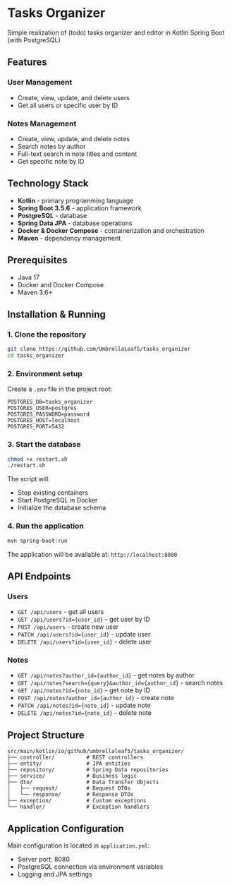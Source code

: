# Tasks Organizer

Simple realization of (todo) tasks organizer and editor in Kotlin Spring Boot (with PostgreSQL)

## Features

### User Management

- Create, view, update, and delete users
- Get all users or specific user by ID

### Notes Management

- Create, view, update, and delete notes
- Search notes by author
- Full-text search in note titles and content
- Get specific note by ID

## Technology Stack

- **Kotlin** - primary programming language
- **Spring Boot 3.5.6** - application framework
- **PostgreSQL** - database
- **Spring Data JPA** - database operations
- **Docker & Docker Compose** - containerization and orchestration
- **Maven** - dependency management

## Prerequisites

- Java 17
- Docker and Docker Compose
- Maven 3.6+

## Installation & Running

### 1. Clone the repository

```bash
git clone https://github.com/UmbrellaLeaf5/tasks_organizer
cd tasks_organizer
```

### 2. Environment setup

Create a `.env` file in the project root:

```env
POSTGRES_DB=tasks_organizer
POSTGRES_USER=postgres
POSTGRES_PASSWORD=password
POSTGRES_HOST=localhost
POSTGRES_PORT=5432
```

### 3. Start the database

```bash
chmod +x restart.sh
./restart.sh
```

The script will:

- Stop existing containers
- Start PostgreSQL in Docker
- Initialize the database schema

### 4. Run the application

```bash
mvn spring-boot:run
```

The application will be available at: `http://localhost:8080`

## API Endpoints

### Users

- `GET /api/users` - get all users
- `GET /api/users?id={user_id}` - get user by ID
- `POST /api/users` - create new user
- `PATCH /api/users?id={user_id}` - update user
- `DELETE /api/users?id={user_id}` - delete user

### Notes

- `GET /api/notes?author_id={author_id}` - get notes by author
- `GET /api/notes?search={query}&author_id={author_id}` - search notes
- `GET /api/notes?id={note_id}` - get note by ID
- `POST /api/notes?author_id={author_id}` - create note
- `PATCH /api/notes?id={note_id}` - update note
- `DELETE /api/notes?id={note_id}` - delete note

## Project Structure

```
src/main/kotlin/io/github/umbrellaleaf5/tasks_organizer/
├── controller/          # REST controllers
├── entity/              # JPA entities
├── repository/          # Spring Data repositories
├── service/             # Business logic
├── dto/                 # Data Transfer Objects
│   ├── request/         # Request DTOs
│   └── response/        # Response DTOs
├── exception/           # Custom exceptions
└── handler/             # Exception handlers
```

## Application Configuration

Main configuration is located in `application.yml`:

- Server port: 8080
- PostgreSQL connection via environment variables
- Logging and JPA settings
